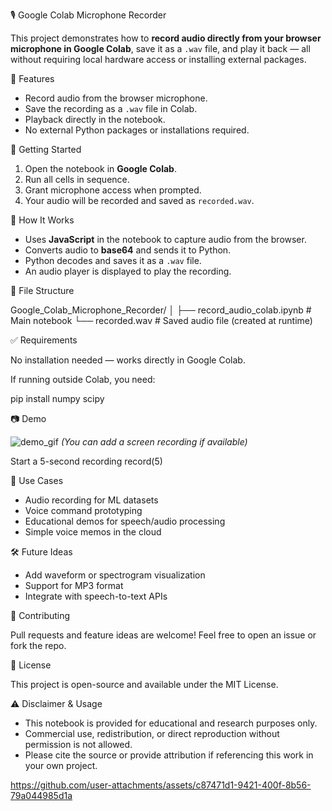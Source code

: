  🎙️ Google Colab Microphone Recorder

This project demonstrates how to **record audio directly from your browser microphone in Google Colab**, save it as a `.wav` file, and play it back — all without requiring local hardware access or installing external packages.

 📌 Features

* Record audio from the browser microphone.
* Save the recording as a `.wav` file in Colab.
* Playback directly in the notebook.
* No external Python packages or installations required.

 🚀 Getting Started

1. Open the notebook in **Google Colab**.
2. Run all cells in sequence.
3. Grant microphone access when prompted.
4. Your audio will be recorded and saved as `recorded.wav`.

🧠 How It Works

* Uses **JavaScript** in the notebook to capture audio from the browser.
* Converts audio to **base64** and sends it to Python.
* Python decodes and saves it as a `.wav` file.
* An audio player is displayed to play the recording.

 📁 File Structure

Google_Colab_Microphone_Recorder/
│
├── record_audio_colab.ipynb     # Main notebook
└── recorded.wav                 # Saved audio file (created at runtime)

✅ Requirements

No installation needed — works directly in Google Colab.

If running outside Colab, you need:


pip install numpy scipy

📷 Demo

![demo\_gif](demo.gif) *(You can add a screen recording if available)*


Start a 5-second recording
record(5)

📌 Use Cases

* Audio recording for ML datasets
* Voice command prototyping
* Educational demos for speech/audio processing
* Simple voice memos in the cloud

 🛠️ Future Ideas

* Add waveform or spectrogram visualization
* Support for MP3 format
* Integrate with speech-to-text APIs

🤝 Contributing

Pull requests and feature ideas are welcome! Feel free to open an issue or fork the repo.

 📄 License

This project is open-source and available under the MIT License.

⚠️ Disclaimer & Usage
* This notebook is provided for educational and research purposes only.
* Commercial use, redistribution, or direct reproduction without permission is not allowed.
* Please cite the source or provide attribution if referencing this work in your own project.



https://github.com/user-attachments/assets/c87471d1-9421-400f-8b56-79a044985d1a



